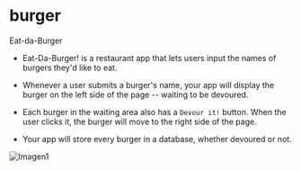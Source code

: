 # burger
Eat-da-Burger
* Eat-Da-Burger! is a restaurant app that lets users input the names of burgers they'd like to eat.

* Whenever a user submits a burger's name, your app will display the burger on the left side of the page -- waiting to be devoured.

* Each burger in the waiting area also has a `Devour it!` button. When the user clicks it, the burger will move to the right side of the page.

* Your app will store every burger in a database, whether devoured or not.

![Imagen1](https://user-images.githubusercontent.com/56489980/77573247-ffdbd180-6e95-11ea-8fa9-d68f0043d208.png)
